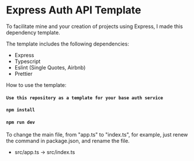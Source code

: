 # Express Auth API Template

To facilitate mine and your creation of projects using Express, I made this dependency template.

The template includes the following dependencies:
- Express
- Typescript
- Eslint (Single Quotes, Airbnb)
- Prettier

How to use the template:

#### `Use this repository as a template for your base auth service`
#### `npm install`
#### `npm run dev`

To change the main file, from "app.ts" to "index.ts", for example, just renew the command in package.json, and rename the file.

- src/app.ts -> src/index.ts
